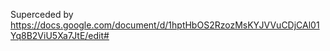 Superceded by https://docs.google.com/document/d/1hptHbOS2RzozMsKYJVVuCDjCAl01Yq8B2ViU5Xa7JtE/edit#
